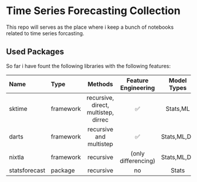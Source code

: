 # Time Series Forecasting Collection
This repo will serves as the place where i keep a bunch of notebooks related to time series forcasting. 

## Used Packages

So far i have fount the following libraries with the following features:


|Name| Type | Methods | Feature Engineering | Model Types | 
|:------|:------|:-------------:|:----------------------:|:---------------------:|
|sktime| framework |recursive, direct, multistep, dirrec|✅|Stats,ML|
|darts|framework | recursive and multistep|✅|Stats,ML,DL|
|nixtla| framework |recursive| (only differencing) | Stats,ML,DL|
|statsforecast | package | recursive | no | Stats | 

  


